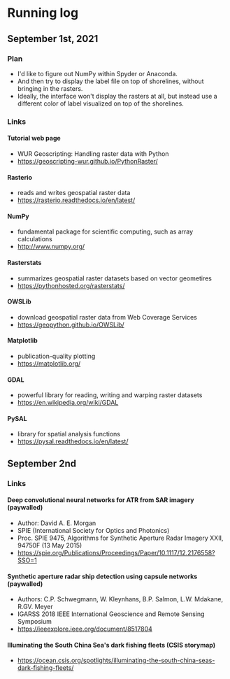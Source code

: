 # Running log
## September 1st, 2021

### Plan
- I'd like to figure out NumPy within Spyder or Anaconda.
- And then try to display the label file on top of shorelines, without bringing in the rasters.
- Ideally, the interface won't display the rasters at all, but instead use a different color of label visualized on top of the shorelines.

### Links
#### Tutorial web page
- WUR Geoscripting: Handling raster data with Python
- https://geoscripting-wur.github.io/PythonRaster/

#### Rasterio
 - reads and writes geospatial raster data
 - https://rasterio.readthedocs.io/en/latest/

#### NumPy
 - fundamental package for scientific computing, such as array calculations
 - http://www.numpy.org/

#### Rasterstats
 - summarizes geospatial raster datasets based on vector geometires
 - https://pythonhosted.org/rasterstats/

#### OWSLib
 - download geospatial raster data from Web Coverage Services
 - https://geopython.github.io/OWSLib/

#### Matplotlib
 - publication-quality plotting
 - https://matplotlib.org/

#### GDAL
 - powerful library for reading, writing and warping raster datasets
 - https://en.wikipedia.org/wiki/GDAL

#### PySAL
 - library for spatial analysis functions
 - https://pysal.readthedocs.io/en/latest/

## September 2nd

### Links

#### Deep convolutional neural networks for ATR from SAR imagery (paywalled)
- Author: David A. E. Morgan
- SPIE (International Society for Optics and Photonics)
- Proc. SPIE 9475, Algorithms for Synthetic Aperture Radar Imagery XXII, 94750F (13 May 2015)
- https://spie.org/Publications/Proceedings/Paper/10.1117/12.2176558?SSO=1

#### Synthetic aperture radar ship detection using capsule networks (paywalled)
- Authors: C.P. Schwegmann, W. Kleynhans, B.P. Salmon, L.W. Mdakane, R.GV. Meyer
- IGARSS 2018 IEEE International Geoscience and Remote Sensing Symposium
- https://ieeexplore.ieee.org/document/8517804

#### Illuminating the South China Sea's dark fishing fleets (CSIS storymap)
- https://ocean.csis.org/spotlights/illuminating-the-south-china-seas-dark-fishing-fleets/